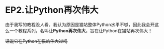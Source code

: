 # EP2.让Python再次伟大

由于我写的教程没人看，我认为原因是猫站整体Python水平不够，因此我会开这么一个教程系列，名叫让**Python再次伟大**，旨在让Python在猫站再次伟大！

~~话说它在Python在猫站伟大过吗~~
